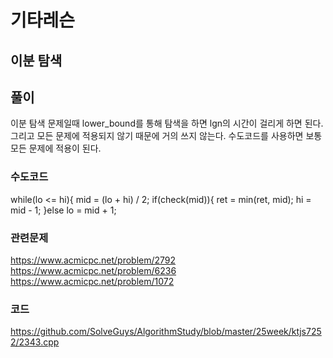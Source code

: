 # 기타레슨

## 이분 탐색


## 풀이
이분 탐색 문제일때 lower_bound를 통해 탐색을 하면 lgn의 시간이 걸리게 하면 된다.
그리고 모든 문제에 적용되지 않기 때문에 거의 쓰지 않는다.
수도코드를 사용하면 보통 모든 문제에 적용이 된다.
### 수도코드
while(lo <= hi){
        mid = (lo + hi) / 2; 
        if(check(mid)){ 
            ret = min(ret, mid); 
            hi = mid - 1; 
        }else lo = mid + 1; 
        
### 관련문제
https://www.acmicpc.net/problem/2792
<br>
https://www.acmicpc.net/problem/6236
<br>
https://www.acmicpc.net/problem/1072

### 코드
https://github.com/SolveGuys/AlgorithmStudy/blob/master/25week/ktjs7252/2343.cpp

  
